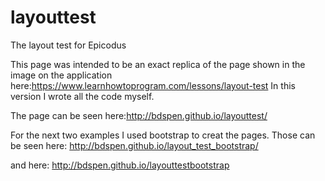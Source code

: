 # layouttest
The layout test for Epicodus

This page was intended to be an exact replica of the page shown in the image on the application here:https://www.learnhowtoprogram.com/lessons/layout-test
In this version I wrote all the code myself.

The page can be seen here:http://bdspen.github.io/layouttest/


For the next two examples I used bootstrap to creat the pages.
Those can be seen here: http://bdspen.github.io/layout_test_bootstrap/

and here: http://bdspen.github.io/layouttestbootstrap
